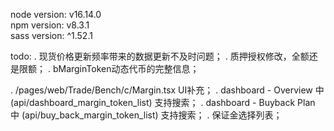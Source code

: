 node version: v16.14.0\
npm version: v8.3.1\
sass version: ^1.52.1

todo:
. 现货价格更新频率带来的数据更新不及时问题；
. 质押授权修改，全额还是限额；
. bMarginToken动态代币的完整信息；

. /pages/web/Trade/Bench/c/Margin.tsx UI补充；
. dashboard - Overview 中 (api/dashboard_margin_token_list) 支持搜索；
. dashboard - Buyback Plan 中 (api/buy_back_margin_token_list) 支持搜索；
. 保证金选择列表；